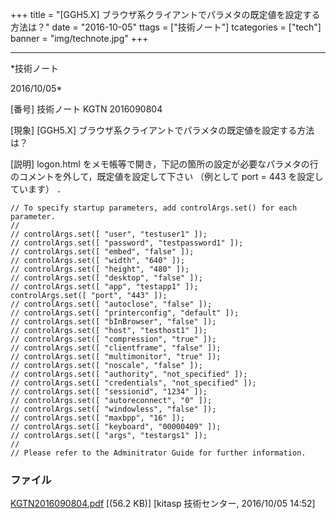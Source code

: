 ﻿+++
title = "[GGH5.X] ブラウザ系クライアントでパラメタの既定値を設定する方法は？"
date = "2016-10-05"
ttags = ["技術ノート"]
tcategories = ["tech"]
banner = "img/technote.jpg"
+++

-----------------------------------------------------------------------------------------------------------------------------

*技術ノート

2016/10/05*


[番号]
技術ノート KGTN 2016090804

[現象]
[GGH5.X] ブラウザ系クライアントでパラメタの既定値を設定する方法は？

[説明]
logon.html
をメモ帳等で開き，下記の箇所の設定が必要なパラメタの行のコメントを外して，既定値を設定して下さい
（例として port = 443 を設定しています） ．

    // To specify startup parameters, add controlArgs.set() for each parameter.
    //
    // controlArgs.set([ "user", "testuser1" ]);
    // controlArgs.set([ "password", "testpassword1" ]);
    // controlArgs.set([ "embed", "false" ]);
    // controlArgs.set([ "width", "640" ]);
    // controlArgs.set([ "height", "480" ]);
    // controlArgs.set([ "desktop", "false" ]);
    // controlArgs.set([ "app", "testapp1" ]);
    controlArgs.set([ "port", "443" ]);
    // controlArgs.set([ "autoclose", "false" ]);
    // controlArgs.set([ "printerconfig", "default" ]);
    // controlArgs.set([ "bInBrowser", "false" ]);
    // controlArgs.set([ "host", "testhost1" ]);
    // controlArgs.set([ "compression", "true" ]);
    // controlArgs.set([ "clientframe", "false" ]);
    // controlArgs.set([ "multimonitor", "true" ]);
    // controlArgs.set([ "noscale", "false" ]);
    // controlArgs.set([ "authority", "not_specified" ]);
    // controlArgs.set([ "credentials", "not_specified" ]);
    // controlArgs.set([ "sessionid", "1234" ]);
    // controlArgs.set([ "autoreconnect", "0" ]);
    // controlArgs.set([ "windowless", "false" ]);
    // controlArgs.set([ "maxbpp", "16" ]);
    // controlArgs.set([ "keyboard", "00000409" ]);
    // controlArgs.set([ "args", "testargs1" ]);
    //
    // Please refer to the Adminitrator Guide for further information.


### ファイル

 
 


[KGTN2016090804.pdf](http://techreport.kitasp.net/attachments/download/3055/KGTN2016090804.pdf)
 [(56.2 KB)] [kitasp 技術センター, 2016/10/05
14:52]


 


 

